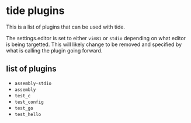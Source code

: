 # tide plugins

This is a list of plugins that can be used with tide.

The settings.editor is set to either `vim81` or `stdio` depending on what editor is being targetted.
This will likely change to be removed and specified by what is calling the plugin going forward.

## list of plugins

- `assembly-stdio`
- `assembly`
- `test_c`
- `test_config`
- `test_go`
- `test_hello`

